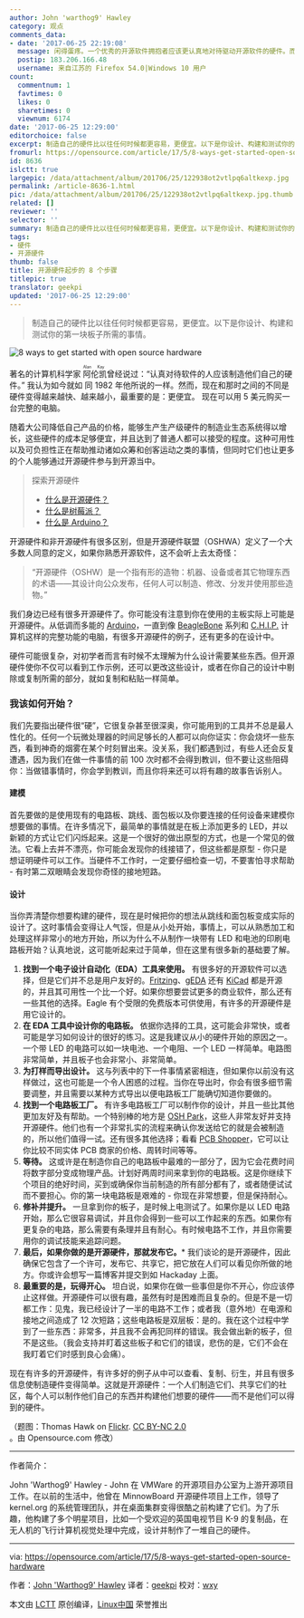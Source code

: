 ```yaml
---
author: John 'warthog9' Hawley
category: 观点
comments_data:
- date: '2017-06-25 22:19:08'
  message: 闲得蛋疼。一个优秀的开源软件拥抱者应该更认真地对待驱动开源软件的硬件。而不是想当然地利用工具在面包板上实现自己头脑风暴中的那些蹩脚想法。你更应该把硬件设计当成一件艺术品来看待。
  postip: 183.206.166.48
  username: 来自江苏的 Firefox 54.0|Windows 10 用户
count:
  commentnum: 1
  favtimes: 0
  likes: 0
  sharetimes: 0
  viewnum: 6174
date: '2017-06-25 12:29:00'
editorchoice: false
excerpt: 制造自己的硬件比以往任何时候都更容易，更便宜。以下是你设计、构建和测试你的第一块板子所需的事情。
fromurl: https://opensource.com/article/17/5/8-ways-get-started-open-source-hardware
id: 8636
islctt: true
largepic: /data/attachment/album/201706/25/122938ot2vtlpq6altkexp.jpg
permalink: /article-8636-1.html
pic: /data/attachment/album/201706/25/122938ot2vtlpq6altkexp.jpg.thumb.jpg
related: []
reviewer: ''
selector: ''
summary: 制造自己的硬件比以往任何时候都更容易，更便宜。以下是你设计、构建和测试你的第一块板子所需的事情。
tags:
- 硬件
- 开源硬件
thumb: false
title: 开源硬件起步的 8 个步骤
titlepic: true
translator: geekpi
updated: '2017-06-25 12:29:00'
---
```



> 
> 制造自己的硬件比以往任何时候都更容易，更便宜。以下是你设计、构建和测试你的第一块板子所需的事情。
> 
> 
> 


![8 ways to get started with open source hardware](/data/attachment/album/201706/25/122938ot2vtlpq6altkexp.jpg "8 ways to get started with open source hardware")


著名的计算机科学家<ruby> 阿伦凯 <rp>  （ </rp> <rt>  Alan Kay </rt> <rp>  ） </rp></ruby>曾经说过：“认真对待软件的人应该制造他们自己的硬件。” 我认为如今就如 同 1982 年他所说的一样。然而，现在和那时之间的不同是硬件变得越来越快、越来越小，最重要的是：更便宜。 现在可以用 5 美元购买一台完整的电脑。


随着大公司降低自己产品的价格，能够生产生产级硬件的制造业生态系统得以增长，这些硬件的成本足够便宜，并且达到了普通人都可以接受的程度。这种可用性以及可负担性正在帮助推动诸如众筹和创客运动之类的事情，但同时它们也让更多的个人能够通过开源硬件参与到开源当中。



> 
> 探索开源硬件
> 
> 
> * [什么是开源硬件？](https://opensource.com/resources/what-open-hardware?src=open_hardware_resources_menu)
> * [什么是树莓派？](https://opensource.com/resources/what-raspberry-pi?src=open_hardware_resources_menu)
> * [什么是 Arduino？](https://opensource.com/resources/what-arduino?src=open_hardware_resources_menu)
> 
> 
> 


开源硬件和非开源硬件有很多区别，但是开源硬件联盟（OSHWA）定义了一个大多数人同意的定义，如果你熟悉开源软件，这不会听上去太奇怪：



> 
> “开源硬件（OSHW）是一个指有形的造物：机器、设备或者其它物理东西的术语——其设计向公众发布，任何人可以制造、修改、分发并使用那些造物。”
> 
> 
> 


我们身边已经有很多开源硬件了。你可能没有注意到你在使用的主板实际上可能是开源硬件。从低调而多能的 [Arduino](https://opensource.com/node/20751)，一直到像 [BeagleBone](https://opensource.com/node/35211) 系列和 [C.H.I.P.](https://opensource.com/node/24891) 计算机这样的完整功能的电脑，有很多开源硬件的例子，还有更多的在设计中。


硬件可能很复杂，对初学者而言有时候不太理解为什么设计需要某些东西。但开源硬件使你不仅可以看到工作示例，还可以更改这些设计，或者在你自己的设计中剔除或复制所需的部分，就如复制和粘贴一样简单。


### 我该如何开始？


我们先要指出硬件很“硬”，它很复杂甚至很深奥，你可能用到的工具并不总是最人性化的。任何一个玩微处理器的时间足够长的人都可以向你证实：你会烧坏一些东西，看到神奇的烟雾在某个时刻冒出来。没关系，我们都遇到过，有些人还会反复遭遇，因为我们在做一件事情的前 100 次时都不会得到教训，但不要让这些阻碍你：当做错事情时，你会学到教训，而且你将来还可以将有趣的故事告诉别人。


#### 建模


首先要做的是使用现有的电路板、跳线、面包板以及你要连接的任何设备来建模你想要做的事情。在许多情况下，最简单的事情就是在板上添加更多的 LED，并以新颖的方式让它们闪烁起来。这是一个很好的做出原型的方式，也是一个常见的做法。它看上去并不漂亮，你可能会发现你的线接错了，但这些都是原型 - 你只是想证明硬件可以工作。当硬件不工作时，一定要仔细检查一切，不要害怕寻求帮助 - 有时第二双眼睛会发现你奇怪的接地短路。


#### 设计


当你弄清楚你想要构建的硬件，现在是时候把你的想法从跳线和面包板变成实际的设计了。这时事情会变得让人气馁，但是从小处开始，事情上，可以从熟悉加工和处理这样非常小的地方开始，所以为什么不从制作一块带有 LED 和电池的印刷电路板开始？认真地说，这可能听起来过于简单，但在这里有很多新的基础要了解。


1. **找到一个电子设计自动化（EDA）工具来使用。** 有很多好的开源软件可以选择，但是它们并不总是用户友好的。[Fritzing](http://fritzing.org/home/)、[gEDA](http://www.geda-project.org/) 还有 [KiCad](http://kicad-pcb.org/) 都是开源的，并且其可用性一个比一个好。如果你想要尝试更多的商业软件，那么还有一些其他的选择。Eagle 有个受限的免费版本可供使用，有许多的开源硬件是用它设计的。
2. **在 EDA 工具中设计你的电路板。** 依据你选择的工具，这可能会非常快，或者可能是学习如何设计的很好的练习。这是我建议从小的硬件开始的原因之一。一个带 LED 的电路可以如一块电池、一个电阻、一个 LED 一样简单。电路图非常简单，并且板子也会非常小、非常简单。
3. **为打样而导出设计。** 这与列表中的下一件事情紧密相连，但如果你以前没有这样做过，这也可能是一个令人困惑的过程。当你在导出时，你会有很多细节需要调整，并且需要以某种方式导出以便电路板工厂能确切知道你要做的。
4. **找到一个电路板工厂。** 有许多电路板工厂可以制作你的设计，并且一些比其他更加友好及有帮助。一个特别棒的地方是 [OSH Park](https://oshpark.com/)，这些人非常友好并支持开源硬件。他们也有一个非常扎实的流程来确认你发送给它的就是会被制造的，所以他们值得一试。还有很多其他选择；看看 [PCB Shopper](http://pcbshopper.com/)，它可以让你比较不同实体 PCB 商家的价格、周转时间等等。
5. **等待。** 这或许是在制造你自己的电路板中最难的一部分了，因为它会花费时间将数字部分变成物理产品。计划好两周时间来拿到你的电路板。这是你继续下个项目的绝好时间，买到或确保你当前制造的所有部分都有了，或者随便试试而不要担心。你的第一块电路板是艰难的 - 你现在非常想要，但是保持耐心。
6. **修补并提升。** 一旦拿到你的板子，是时候上电测试了。如果你是以 LED 电路开始，那么它很容易调试，并且你会得到一些可以工作起来的东西。如果你有更复杂的电路，那么需要有条理并且有耐心。有时候电路不工作，并且你需要用你的调试技能来追踪问题。
7. **最后，如果你做的是开源硬件，那就发布它。**\* 我们谈论的是开源硬件，因此确保它包含了一个许可，发布它、共享它，把它放在人们可以看见你所做的地方。你或许会想写一篇博客并提交到如 Hackaday 上面。
8. **最重要的是，玩得开心。** 坦白说，如果你在做一些事但是你不开心，你应该停止这样做。开源硬件可以很有趣，虽然有时是困难而且复杂的。但是不是一切都工作：见鬼，我已经设计了一半的电路不工作；或者我（意外地）在电源和接地之间造成了 12 次短路；这些电路板是双层板：是的。我在这个过程中学到了一些东西：非常多，并且我不会再犯同样的错误。我会做出新的板子，但不是这些。（我会支持并盯着这些板子和它们的错误，悲伤的是，它们不会在我盯着它们时感到良心会痛）。


现在有许多的开源硬件，有许多好的例子从中可以查看、复制、衍生，并且有很多信息使制造硬件变得简单。这就是开源硬件：一个人们制造它们、共享它们的社区，每个人可以制作他们自己的东西并构建他们想要的硬件——而不是他们可以得到的硬件。


（题图：Thomas Hawk on [Flickr](https://www.flickr.com/photos/thomashawk/3048157616/in/photolist-5DmB4E-BzrZ4-5aUXCN-nvBWYa-qbkwAq-fEFeDm-fuZxgC-dufA8D-oi8Npd-b6FiBp-7ChGA3-aSn7xK-7NXMyh-a9bQQr-5NG9W7-agCY7E-4QD9zm-7HLTtj-4uCiHy-bYUUtG). [CC BY-NC 2.0](https://creativecommons.org/licenses/by-nc/2.0/) 。由 Opensource.com 修改）




---


作者简介：


John 'Warthog9' Hawley - John 在 VMWare 的开源项目办公室为上游开源项目工作。在以前的生活中，他曾在 MinnowBoard 开源硬件项目上工作，领导了 kernel.org 的系统管理团队，并在桌面集群变得很酷之前构建了它们。为了乐趣，他构建了多个明星项目，比如一个受欢迎的英国电视节目 K-9 的复制品，在无人机的飞行计算机视觉处理中完成，设计并制作了一堆自己的硬件。




---


via: <https://opensource.com/article/17/5/8-ways-get-started-open-source-hardware>


作者：[John 'Warthog9' Hawley](https://opensource.com/article/17/5/8-ways-get-started-open-source-hardware) 译者：[geekpi](https://github.com/geekpi) 校对：[wxy](https://github.com/wxy)


本文由 [LCTT](https://github.com/LCTT/TranslateProject) 原创编译，[Linux中国](https://linux.cn/) 荣誉推出